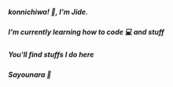 ##### konnichiwa! 👋, I'm Jide.
##### I'm currently learning how to code 💻 and stuff
##### You'll find stuffs I do here 
##### Sayounara 🤚

<!--
**JideOgunlana/jideOgunlana** is a ✨ _special_ ✨ repository because its `README.md` (this file) appears on your GitHub profile.

Here are some ideas to get you started:

- 🔭 I’m currently working on ...
- 🌱 I’m currently learning ...
- 👯 I’m looking to collaborate on ...
- 🤔 I’m looking for help with ...
- 💬 Ask me about ...
- 📫 How to reach me: ...
- 😄 Pronouns: ...
- ⚡ Fun fact: ...
-->
